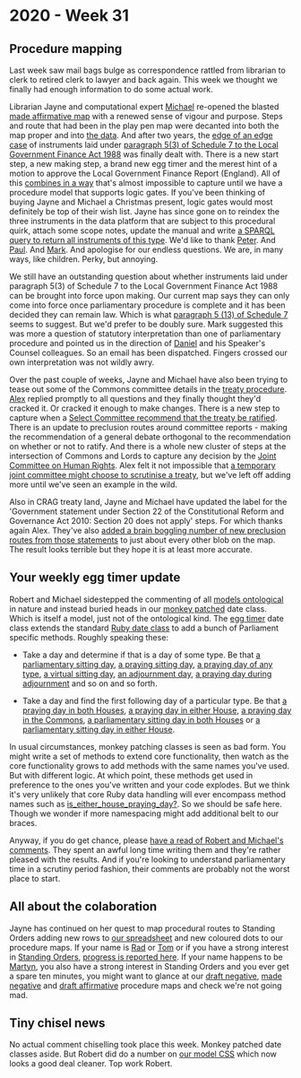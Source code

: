 # 2020 - Week 31

## Procedure mapping

Last week saw mail bags bulge as correspondence rattled from librarian to clerk to retired clerk to lawyer and back again. This week we thought we finally had enough information to do some actual work.

Librarian Jayne and computational expert [Michael](https://twitter.com/fantasticlife) re-opened the blasted [made affirmative map](https://ukparliament.github.io/ontologies/procedure/flowcharts/sis/made-affirmative.pdf) with a renewed sense of vigour and purpose. Steps and route that had been in the play pen map were decanted into both the map proper and into [the data](https://procedures.azurewebsites.net/Procedures/1/graph). And after two years, the [edge of an edge case](https://trello.com/c/N5dvDiQK/7-edge-case-made-affirmative) of instruments laid under [paragraph 5(3) of Schedule 7 to the Local Government Finance Act 1988](https://www.legislation.gov.uk/ukpga/1988/41/schedule/7/paragraph/5#schedule-7-paragraph-5-3) was finally dealt with. There is a new start step, a new making step, a brand new egg timer and the merest hint of a motion to approve the Local Government Finance Report (England). All of this [combines in a way](https://trello.com/c/7QNYUXm1/152-local-gov-finance-sis-report-rejected-instrument-stops-being-law) that's almost impossible to capture until we have a procedure model that supports logic gates. If you've been thinking of buying Jayne and Michael a Christmas present, logic gates would most definitely be top of their wish list. Jayne has since gone on to reindex the three instruments in the data platform that are subject to this procedural quirk, attach some scope notes, update the manual and write [a SPARQL query to return all instruments of this type](https://ukparliament.github.io/ontologies/procedure/meta/queries/instrument-types/statutory-instruments/#made-affirmative-instruments-under-paragraph-53-of-schedule-7-to-the-local-government-finance-act-1988). We'd like to thank [Peter](https://twitter.com/Peter_in_London). And [Paul](https://www.linkedin.com/in/paul-evans-23540544/). And [Mark](https://www.linkedin.com/in/mark-hutton-0ab80a51/). And apologise for our endless questions. We are, in many ways, like children. Perky, but annoying.

We still have an outstanding question about whether instruments laid under paragraph 5(3) of Schedule 7 to the Local Government Finance Act 1988 can be brought into force upon making. Our current map says they can only come into force once parliamentary procedure is complete and it has been decided they can remain law. Which is what [paragraph 5 (13) of Schedule 7](https://www.legislation.gov.uk/ukpga/1988/41/schedule/7/paragraph/5#schedule-7-paragraph-5-13) seems to suggest. But we'd prefer to be doubly sure. Mark suggested this was more a question of statutory interpretation than one of parliamentary procedure and pointed us in the direction of [Daniel](https://www.danielgreenberg.co.uk/) and his Speaker's Counsel colleagues. So an email has been dispatched. Fingers crossed our own interpretation was not wildly awry.

Over the past couple of weeks, Jayne and Michael have also been trying to tease out some of the Commons committee details in the [treaty procedure](https://ukparliament.github.io/ontologies/procedure/flowcharts/crag-treaties/crag-treaties.pdf). [Alex](https://twitter.com/AlexanderHorne1) replied promptly to all questions and they finally thought they'd cracked it. Or cracked it enough to make changes. There is a new step to capture when a [Select Committee recommend that the treaty be ratified](https://trello.com/c/8vCibo0j/145-treaties-commons-committee). There is an update to preclusion routes around committee reports - making the recommendation of a general debate orthogonal to the recommendation on whether or not to ratify. And there is a whole new cluster of steps at the intersection of Commons and Lords to capture any decision by the [Joint Committee on Human Rights](https://committees.parliament.uk/committee/93/human-rights-joint-committee). Alex felt it not impossible that [a temporary joint committee might choose to scrutinise a treaty](https://trello.com/c/8vCibo0j/145-treaties-commons-committee), but we've left off adding more until we've seen an example in the wild.

Also in CRAG treaty land, Jayne and Michael have updated the label for the 'Government statement under Section 22 of the Constitutional Reform and Governance Act 2010: Section 20 does not apply' steps. For which thanks again Alex. They've also [added a brain boggling number of new preclusion routes from those statements](https://trello.com/c/a3QhUI0Q/143-treaty-procedure-section-20-does-not-apply-preclusions) to just about every other blob on the map. The result looks terrible but they hope it is at least more accurate.

## Your weekly egg timer update

Robert and Michael sidestepped the commenting of all [models ontological](https://ukparliament.github.io/ontologies/) in nature and instead buried heads in our [monkey patched](https://en.wikipedia.org/wiki/Monkey_patch) date class. Which is itself a model, just not of the ontological kind. The [egg timer](http://parliament-calendar.herokuapp.com/) date class extends the standard [Ruby date class](https://ruby-doc.org/stdlib-2.7.1/libdoc/date/rdoc/Date.html) to add a bunch of Parliament specific methods. Roughly speaking these:

* Take a day and determine if that is a day of some type. Be that [a parliamentary sitting day](https://github.com/fantasticlife/egg-timer/blob/master/lib/monkey_patching/date.rb#L59), [a praying sitting day](https://github.com/fantasticlife/egg-timer/blob/master/lib/monkey_patching/date.rb#L49), [a praying day of any type](https://github.com/fantasticlife/egg-timer/blob/master/lib/monkey_patching/date.rb#L267), [a virtual sitting day](https://github.com/fantasticlife/egg-timer/blob/master/lib/monkey_patching/date.rb#L44), [an adjournment day](https://github.com/fantasticlife/egg-timer/blob/master/lib/monkey_patching/date.rb#L69), [a praying day during adjournment](https://github.com/fantasticlife/egg-timer/blob/master/lib/monkey_patching/date.rb#L111) and so on and so forth.

* Take a day and find the first following day of a particular type. Be that [a praying day in both Houses](https://github.com/fantasticlife/egg-timer/blob/master/lib/monkey_patching/date.rb#L314), [a praying day in either House](https://github.com/fantasticlife/egg-timer/blob/master/lib/monkey_patching/date.rb#L285), [a praying day in the Commons](https://github.com/fantasticlife/egg-timer/blob/master/lib/monkey_patching/date.rb#L343), [a parliamentary sitting day in both Houses](https://github.com/fantasticlife/egg-timer/blob/master/lib/monkey_patching/date.rb#L372) or [a parliamentary sitting day in either House](https://github.com/fantasticlife/egg-timer/blob/master/lib/monkey_patching/date.rb#L401).

In usual circumstances, monkey patching classes is seen as bad form. You might write a set of methods to extend core functionality, then watch as the core functionality grows to add methods with the same names you've used. But with different logic. At which point, these methods get used in preference to the ones you've written and your code explodes. But we think it's very unlikely that core Ruby data handling will ever encompass method names such as [is_either_house_praying_day?](https://github.com/fantasticlife/egg-timer/blob/master/lib/monkey_patching/date.rb#L267). So we should be safe here. Though we wonder if more namespacing might add additional belt to our braces.

Anyway, if you do get chance, please [have a read of Robert and Michael's comments](https://github.com/fantasticlife/egg-timer/blob/master/lib/monkey_patching/date.rb). They spent an awful long time writing them and they're rather pleased with the results. And if you're looking to understand parliamentary time in a scrutiny period fashion, their comments are probably not the worst place to start.

## All about the colaboration

Jayne has continued on her quest to map procedural routes to Standing Orders adding new rows to [our spreadsheet](https://docs.google.com/spreadsheets/d/1HkFYQ2bJeYGCnbTNBv-bQAiFL33n7fx1kgY30R5Gbz4/edit?usp=sharing) and new coloured dots to our procedure maps. If your name is [Rad](https://radoslawzubek.com/) or [Tom](https://twitter.com/tomgfleming) or if you have a strong interest in [Standing Orders](https://www.parliament.uk/site-information/glossary/standing-orders/), [progress is reported here](https://trello.com/c/VJUF5xkl/161-adding-standing-order-citation-blobs-on-procedures). If your name happens to be [Martyn](https://twitter.com/martynpatrick), you also have a strong interest in Standing Orders and you ever get a spare ten minutes, you might want to glance at our [draft negative](https://ukparliament.github.io/ontologies/procedure/flowcharts/sis/draft-negative.pdf), [made negative](https://ukparliament.github.io/ontologies/procedure/flowcharts/sis/made-negative.pdf) and [draft affirmative](https://ukparliament.github.io/ontologies/procedure/flowcharts/sis/draft-affirmative.pdf) procedure maps and check we're not going mad.

## Tiny chisel news

No actual comment chiselling took place this week. Monkey patched date classes aside. But Robert did do a number on [our model CSS](https://ukparliament.github.io/ontologies/) which now looks a good deal cleaner. Top work Robert.







